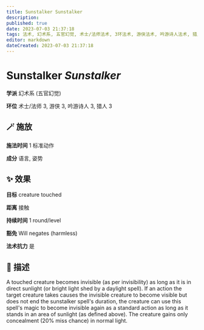 ```yaml
---
title: Sunstalker Sunstalker
description: 
published: true
date: 2023-07-03 21:37:18
tags: 法术, 幻术系, 五官幻觉, 术士/法师法术, 3环法术, 游侠法术, 吟游诗人法术, 猎人法术
editor: markdown
dateCreated: 2023-07-03 21:37:18
---
```


# **Sunstalker** *Sunstalker*

**学派** 幻术系 (五官幻觉) 

**环位** 术士/法师 3, 游侠 3, 吟游诗人 3, 猎人 3

## 🪄 施放

**施法时间** 1 标准动作

**成分** 语言, 姿势

## ✨ 效果 

**目标** creature touched 

**距离** 接触  

**持续时间** 1 round/level 

**豁免** Will negates (harmless)

**法术抗力** 是

## 📖 描述

A touched creature becomes invisible (as per invisibility) as long as it is in direct sunlight (or bright light shed by a daylight spell). If an action the target creature takes causes the invisible creature to become visible but does not end the sunstalker spell's duration, the creature can use this spell's magic to become invisible again as a standard action as long as it stands in an area of sunlight (as defined above). The creature gains only concealment (20% miss chance) in normal light.
    